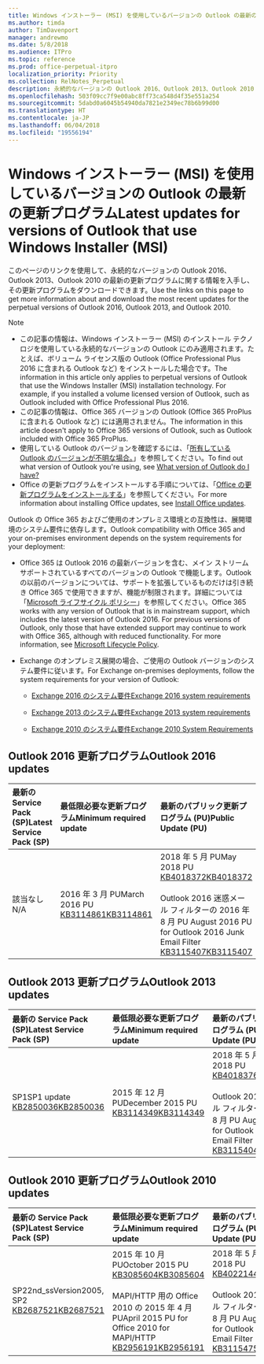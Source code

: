 ```yaml
---
title: Windows インストーラー (MSI) を使用しているバージョンの Outlook の最新の更新プログラム
ms.author: timda
author: TimDavenport
manager: andrewmo
ms.date: 5/8/2018
ms.audience: ITPro
ms.topic: reference
ms.prod: office-perpetual-itpro
localization_priority: Priority
ms.collection: RelNotes_Perpetual
description: 永続的なバージョンの Outlook 2016、Outlook 2013、Outlook 2010 の最新の更新プログラムに関する情報へのリンクを IT 技術者に提供します
ms.openlocfilehash: 503f09cc7f9e00abc8ff73ca548d4f35e551a254
ms.sourcegitcommit: 5dabd0a6045b54940da7821e2349ec78b6b99d00
ms.translationtype: HT
ms.contentlocale: ja-JP
ms.lasthandoff: 06/04/2018
ms.locfileid: "19556194"
---
```

# <a name="latest-updates-for-versions-of-outlook-that-use-windows-installer-msi"></a><span data-ttu-id="0ac2e-103">Windows インストーラー (MSI) を使用しているバージョンの Outlook の最新の更新プログラム</span><span class="sxs-lookup"><span data-stu-id="0ac2e-103">Latest updates for versions of Outlook that use Windows Installer (MSI)</span></span>

<span data-ttu-id="0ac2e-104">このページのリンクを使用して、永続的なバージョンの Outlook 2016、Outlook 2013、Outlook 2010 の最新の更新プログラムに関する情報を入手し、その更新プログラムをダウンロードできます。</span><span class="sxs-lookup"><span data-stu-id="0ac2e-104">Use the links on this page to get more information about and download the most recent updates for the perpetual versions of Outlook 2016, Outlook 2013, and Outlook 2010.</span></span>
  
> [!NOTE]
> - <span data-ttu-id="0ac2e-p101">この記事の情報は、Windows インストーラー (MSI) のインストール テクノロジを使用している永続的なバージョンの Outlook にのみ適用されます。たとえば、ボリューム ライセンス版の Outlook (Office Professional Plus 2016 に含まれる Outlook など) をインストールした場合です。</span><span class="sxs-lookup"><span data-stu-id="0ac2e-p101">The information in this article only applies to perpetual versions of Outlook that use the Windows Installer (MSI) installation technology. For example, if you installed a volume licensed version of Outlook, such as Outlook included with Office Professional Plus 2016.</span></span>
> - <span data-ttu-id="0ac2e-107">この記事の情報は、Office 365 バージョンの Outlook (Office 365 ProPlus に含まれる Outlook など) には適用されません。</span><span class="sxs-lookup"><span data-stu-id="0ac2e-107">The information in this article doesn't apply to Office 365 versions of Outlook, such as Outlook included with Office 365 ProPlus.</span></span>
> - <span data-ttu-id="0ac2e-108">使用している Outlook のバージョンを確認するには、「[所有している Outlook のバージョンが不明な場合。](https://support.office.com/article/b3a9568c-edb5-42b9-9825-d48d82b2257c)」を参照してください。</span><span class="sxs-lookup"><span data-stu-id="0ac2e-108">To find out what version of Outlook you're using, see [What version of Outlook do I have?](https://support.office.com/article/b3a9568c-edb5-42b9-9825-d48d82b2257c)</span></span>
> - <span data-ttu-id="0ac2e-109">Office の更新プログラムをインストールする手順については、「[Office の更新プログラムをインストールする](https://support.office.com/article/2ab296f3-7f03-43a2-8e50-46de917611c5)」を参照してください。</span><span class="sxs-lookup"><span data-stu-id="0ac2e-109">For more information about installing Office updates, see [Install Office updates](https://support.office.com/article/2ab296f3-7f03-43a2-8e50-46de917611c5).</span></span> 
  
<span data-ttu-id="0ac2e-110">Outlook の Office 365 およびご使用のオンプレミス環境との互換性は、展開環境のシステム要件に依存します。</span><span class="sxs-lookup"><span data-stu-id="0ac2e-110">Outlook compatibility with Office 365 and your on-premises environment depends on the system requirements for your deployment:</span></span>
  
- <span data-ttu-id="0ac2e-p102">Office 365 は Outlook 2016 の最新バージョンを含む、メイン ストリーム サポートされているすべてのバージョンの Outlook で機能します。Outlook の以前のバージョンについては、サポートを拡張しているものだけは引き続き Office 365 で使用できますが、機能が制限されます。詳細については「[Microsoft ライフサイクル ポリシー](https://support.microsoft.com/lifecycle)」を参照してください。</span><span class="sxs-lookup"><span data-stu-id="0ac2e-p102">Office 365 works with any version of Outlook that is in mainstream support, which includes the latest version of Outlook 2016. For previous versions of Outlook, only those that have extended support may continue to work with Office 365, although with reduced functionality. For more information, see [Microsoft Lifecycle Policy](https://support.microsoft.com/lifecycle).</span></span>
    
- <span data-ttu-id="0ac2e-114">Exchange のオンプレミス展開の場合、ご使用の Outlook バージョンのシステム要件に従います。</span><span class="sxs-lookup"><span data-stu-id="0ac2e-114">For Exchange on-premises deployments, follow the system requirements for your version of Outlook:</span></span>
    
  - [<span data-ttu-id="0ac2e-115">Exchange 2016 のシステム要件</span><span class="sxs-lookup"><span data-stu-id="0ac2e-115">Exchange 2016 system requirements</span></span>](https://technet.microsoft.com/ja-JP/library/aa996719.aspx)
    
  - [<span data-ttu-id="0ac2e-116">Exchange 2013 のシステム要件</span><span class="sxs-lookup"><span data-stu-id="0ac2e-116">Exchange 2013 system requirements</span></span>](https://technet.microsoft.com/ja-JP/library/aa996719%28v=exchg.150%29.aspx)
    
  - [<span data-ttu-id="0ac2e-117">Exchange 2010 のシステム要件</span><span class="sxs-lookup"><span data-stu-id="0ac2e-117">Exchange 2010 System Requirements</span></span>](https://technet.microsoft.com/ja-JP/library/aa996719%28v=exchg.141%29.aspx)

   
## <a name="outlook-2016-updates"></a><span data-ttu-id="0ac2e-118">Outlook 2016 更新プログラム</span><span class="sxs-lookup"><span data-stu-id="0ac2e-118">Outlook 2016 updates</span></span>

|<span data-ttu-id="0ac2e-119">**最新の Service Pack (SP)**</span><span class="sxs-lookup"><span data-stu-id="0ac2e-119">**Latest Service Pack (SP)**</span></span>|<span data-ttu-id="0ac2e-120">**最低限必要な更新プログラム**</span><span class="sxs-lookup"><span data-stu-id="0ac2e-120">**Minimum required update**</span></span>|<span data-ttu-id="0ac2e-121">**最新のパブリック更新プログラム (PU)**</span><span class="sxs-lookup"><span data-stu-id="0ac2e-121">**Public Update (PU)**</span></span>|
|:-----|:-----|:-----|
|<span data-ttu-id="0ac2e-122">該当なし</span><span class="sxs-lookup"><span data-stu-id="0ac2e-122">N/A</span></span>  <br/> |<span data-ttu-id="0ac2e-123">2016 年 3 月 PU</span><span class="sxs-lookup"><span data-stu-id="0ac2e-123">March 2016 PU</span></span> <br/>[<span data-ttu-id="0ac2e-124">KB3114861</span><span class="sxs-lookup"><span data-stu-id="0ac2e-124">KB3114861</span></span>](https://support.microsoft.com/help/3114861) <br/> |<span data-ttu-id="0ac2e-125">2018 年 5 月 PU</span><span class="sxs-lookup"><span data-stu-id="0ac2e-125">May 2018 PU</span></span> <br/>[<span data-ttu-id="0ac2e-126">KB4018372</span><span class="sxs-lookup"><span data-stu-id="0ac2e-126">KB4018372</span></span>](https://support.microsoft.com/ja-JP/help/4018372) <br/><br/> <span data-ttu-id="0ac2e-127">Outlook 2016 迷惑メール フィルターの 2016 年 8 月 PU </span><span class="sxs-lookup"><span data-stu-id="0ac2e-127">August 2016 PU for Outlook 2016 Junk Email Filter</span></span>  <br/>[<span data-ttu-id="0ac2e-128">KB3115407</span><span class="sxs-lookup"><span data-stu-id="0ac2e-128">KB3115407</span></span>](https://support.microsoft.com/help/3115407) <br/> |
   
## <a name="outlook-2013-updates"></a><span data-ttu-id="0ac2e-129">Outlook 2013 更新プログラム</span><span class="sxs-lookup"><span data-stu-id="0ac2e-129">Outlook 2013 updates</span></span>

|<span data-ttu-id="0ac2e-130">**最新の Service Pack (SP)**</span><span class="sxs-lookup"><span data-stu-id="0ac2e-130">**Latest Service Pack (SP)**</span></span>|<span data-ttu-id="0ac2e-131">**最低限必要な更新プログラム**</span><span class="sxs-lookup"><span data-stu-id="0ac2e-131">**Minimum required update**</span></span>|<span data-ttu-id="0ac2e-132">**最新のパブリック更新プログラム (PU)**</span><span class="sxs-lookup"><span data-stu-id="0ac2e-132">**Public Update (PU)**</span></span>|
|:-----|:-----|:-----|
|<span data-ttu-id="0ac2e-133">SP1</span><span class="sxs-lookup"><span data-stu-id="0ac2e-133">SP1 update</span></span>  <br/>[<span data-ttu-id="0ac2e-134">KB2850036</span><span class="sxs-lookup"><span data-stu-id="0ac2e-134">KB2850036</span></span>](https://go.microsoft.com/fwlink/p/?LinkId=512538) <br/> |<span data-ttu-id="0ac2e-135">2015 年 12 月 PU</span><span class="sxs-lookup"><span data-stu-id="0ac2e-135">December 2015 PU</span></span> <br/>[<span data-ttu-id="0ac2e-136">KB3114349</span><span class="sxs-lookup"><span data-stu-id="0ac2e-136">KB3114349</span></span>](https://support.microsoft.com/kb/3114349) <br/> |<span data-ttu-id="0ac2e-137">2018 年 5 月 PU</span><span class="sxs-lookup"><span data-stu-id="0ac2e-137">May 2018 PU</span></span> <br/>[<span data-ttu-id="0ac2e-138">KB4018376</span><span class="sxs-lookup"><span data-stu-id="0ac2e-138">KB4018376</span></span>](https://support.microsoft.com/ja-JP/help/4018376) <br/><br/>  <span data-ttu-id="0ac2e-139">Outlook 2013 迷惑メール フィルターの 2016 年 8 月 PU </span><span class="sxs-lookup"><span data-stu-id="0ac2e-139">August 2016 PU for Outlook 2013 Junk Email Filter</span></span> <br/> [<span data-ttu-id="0ac2e-140">KB3115404</span><span class="sxs-lookup"><span data-stu-id="0ac2e-140">KB3115404</span></span>](https://support.microsoft.com/kb/3115404) <br/> |
   
## <a name="outlook-2010-updates"></a><span data-ttu-id="0ac2e-141">Outlook 2010 更新プログラム</span><span class="sxs-lookup"><span data-stu-id="0ac2e-141">Outlook 2010 updates</span></span>

|<span data-ttu-id="0ac2e-142">**最新の Service Pack (SP)**</span><span class="sxs-lookup"><span data-stu-id="0ac2e-142">**Latest Service Pack (SP)**</span></span>|<span data-ttu-id="0ac2e-143">**最低限必要な更新プログラム**</span><span class="sxs-lookup"><span data-stu-id="0ac2e-143">**Minimum required update**</span></span>|<span data-ttu-id="0ac2e-144">**最新のパブリック更新プログラム (PU)**</span><span class="sxs-lookup"><span data-stu-id="0ac2e-144">**Public Update (PU)**</span></span>|
|:-----|:-----|:-----|
|<span data-ttu-id="0ac2e-145">SP2</span><span class="sxs-lookup"><span data-stu-id="0ac2e-145">2nd_ssVersion2005, SP2</span></span> <br/>[<span data-ttu-id="0ac2e-146">KB2687521</span><span class="sxs-lookup"><span data-stu-id="0ac2e-146">KB2687521</span></span>](https://go.microsoft.com/fwlink/p/?LinkId=512542) <br/> |<span data-ttu-id="0ac2e-147">2015 年 10 月 PU</span><span class="sxs-lookup"><span data-stu-id="0ac2e-147">October 2015 PU</span></span> <br/> [<span data-ttu-id="0ac2e-148">KB3085604</span><span class="sxs-lookup"><span data-stu-id="0ac2e-148">KB3085604</span></span>](https://support.microsoft.com/kb/3085604) <br/><br/>  <span data-ttu-id="0ac2e-149">MAPI/HTTP 用の Office 2010 の 2015 年 4 月 PU</span><span class="sxs-lookup"><span data-stu-id="0ac2e-149">April 2015 PU for Office 2010 for MAPI/HTTP</span></span> <br/> [<span data-ttu-id="0ac2e-150">KB2956191</span><span class="sxs-lookup"><span data-stu-id="0ac2e-150">KB2956191</span></span>](https://support.microsoft.com/ja-JP/help/2956191/april-14-2015-update-for-office-2010-kb2956191) <br/> |<span data-ttu-id="0ac2e-151">2018 年 5 月 PU</span><span class="sxs-lookup"><span data-stu-id="0ac2e-151">May 2018 PU</span></span> <br/>[<span data-ttu-id="0ac2e-152">KB4022144</span><span class="sxs-lookup"><span data-stu-id="0ac2e-152">KB4022144</span></span>](https://support.microsoft.com/ja-JP/help/4022144) <br/><br/>  <span data-ttu-id="0ac2e-153">Outlook 2010 迷惑メール フィルターの 2016 年 8 月 PU </span><span class="sxs-lookup"><span data-stu-id="0ac2e-153">August 2016 PU for Outlook 2010 Junk Email Filter</span></span> <br/> [<span data-ttu-id="0ac2e-154">KB3115475</span><span class="sxs-lookup"><span data-stu-id="0ac2e-154">KB3115475</span></span>](https://support.microsoft.com/kb/3115475) <br/> |
   


